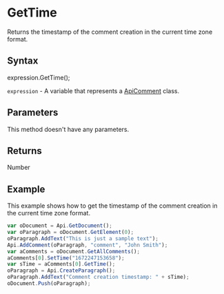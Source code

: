# GetTime

Returns the timestamp of the comment creation in the current time zone format.

## Syntax

expression.GetTime();

`expression` - A variable that represents a [ApiComment](../ApiComment.md) class.

## Parameters

This method doesn't have any parameters.

## Returns

Number

## Example

This example shows how to get the timestamp of the comment creation in the current time zone format.

```javascript
var oDocument = Api.GetDocument();
var oParagraph = oDocument.GetElement(0);
oParagraph.AddText("This is just a sample text");
Api.AddComment(oParagraph, "comment", "John Smith");
var aComments = oDocument.GetAllComments();
aComments[0].SetTime("1672247153658");
var sTime = aComments[0].GetTime();
oParagraph = Api.CreateParagraph();
oParagraph.AddText("Comment creation timestamp: " + sTime);
oDocument.Push(oParagraph);
```
